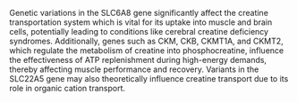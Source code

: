 Genetic variations in the SLC6A8 gene significantly affect the creatine transportation system which is vital for its uptake into muscle and brain cells, potentially leading to conditions like cerebral creatine deficiency syndromes. Additionally, genes such as CKM, CKB, CKMT1A, and CKMT2, which regulate the metabolism of creatine into phosphocreatine, influence the effectiveness of ATP replenishment during high-energy demands, thereby affecting muscle performance and recovery. Variants in the SLC22A5 gene may also theoretically influence creatine transport due to its role in organic cation transport.
